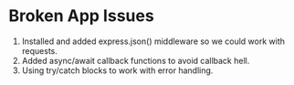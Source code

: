 # Broken App Issues
1. Installed and added express.json() middleware so we could work with requests. 
2. Added async/await callback functions to avoid callback hell. 
3. Using try/catch blocks to work with error handling. 
   